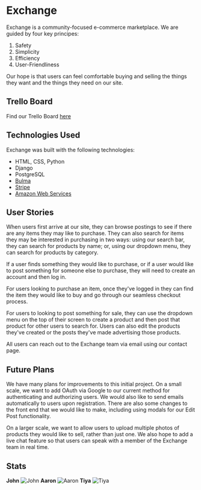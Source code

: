 # Exchange

Exchange is a community-focused e-commerce marketplace. We are guided by four key principes:

1. Safety
2. Simplicity
3. Efficiency
4. User-Friendliness

Our hope is that users can feel comfortable buying and selling the things they want and the things they need on our site.

## Trello Board

Find our Trello Board [here](https://trello.com/b/WAerKiVW/untitled)

## Technologies Used
Exchange was built with the following technologies:

* HTML, CSS, Python
* Django
* PostgreSQL
* [Bulma](https://bulma.io/)
* [Stripe](https://stripe.com/)
* [Amazon Web Services](https://aws.amazon.com/?nc2=h_lg)

## User Stories
When users first arrive at our site, they can browse postings to see if there are any items they may like to purchase. They can also search for items they may be interested in purchasing in two ways: using our search bar, they can search for products by name; or, using our dropdown menu, they can search for products by category.

If a user finds something they would like to purchase, or if a user would like to post something for someone else to purchase, they will need to create an account and then log in.

For users looking to purchase an item, once they've logged in they can find the item they would like to buy and go through our seamless checkout process.

For users to looking to post something for sale, they can use the dropdown menu on the top of their screen to create a product and then post that product for other users to search for. Users can also edit the products they've created or the posts they've made advertising those products.

All users can reach out to the Exchange team via email using our contact page.

## Future Plans

We have many plans for improvements to this initial project. On a small scale, we want to add OAuth via Google to our current method for authenticating and authorizing users. We would also like to send emails automatically to users upon registration. There are also some changes to the front end that we would like to make, including using modals for our Edit Post functionality.

On a larger scale, we want to allow users to upload multiple photos of products they would like to sell, rather than just one. We also hope to add a live chat feature so that users can speak with a member of the Exchange team in real time.

## Stats
**John**
![John](https://wakatime.com/share/@c7f195de-5dfc-4305-9fe2-dd9b563f269a/b9b61c6f-4224-4adb-ae49-bea2471735ae.png)
**Aaron**
![Aaron](https://wakatime.com/share/@217ac902-409e-4248-9990-006962992dc1/6b0bc798-fbe3-4d72-8977-554ff80b6175.svg)
**Tiya**
![Tiya]("https://wakatime.com/share/@18841220-394b-4873-810c-a1a3b7c3c726/df9f49ee-e8d4-4afb-87d7-d750ec547575.svg)